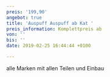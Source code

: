 ```yaml
---
preis: '199,90'
angebot: true
title: 'Auspuff Auspuff ab Kat '
preis_information: Komplettpreis ab
von: ''
bis: ''
date: 2019-02-25 16:44:44 +0100

---
```

alle Marken mit allen Teilen und Einbau
